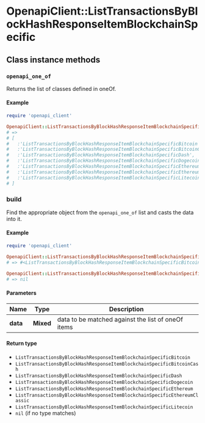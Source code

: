 # OpenapiClient::ListTransactionsByBlockHashResponseItemBlockchainSpecific

## Class instance methods

### `openapi_one_of`

Returns the list of classes defined in oneOf.

#### Example

```ruby
require 'openapi_client'

OpenapiClient::ListTransactionsByBlockHashResponseItemBlockchainSpecific.openapi_one_of
# =>
# [
#   :'ListTransactionsByBlockHashResponseItemBlockchainSpecificBitcoin',
#   :'ListTransactionsByBlockHashResponseItemBlockchainSpecificBitcoinCash',
#   :'ListTransactionsByBlockHashResponseItemBlockchainSpecificDash',
#   :'ListTransactionsByBlockHashResponseItemBlockchainSpecificDogecoin',
#   :'ListTransactionsByBlockHashResponseItemBlockchainSpecificEthereum',
#   :'ListTransactionsByBlockHashResponseItemBlockchainSpecificEthereumClassic',
#   :'ListTransactionsByBlockHashResponseItemBlockchainSpecificLitecoin'
# ]
```

### build

Find the appropriate object from the `openapi_one_of` list and casts the data into it.

#### Example

```ruby
require 'openapi_client'

OpenapiClient::ListTransactionsByBlockHashResponseItemBlockchainSpecific.build(data)
# => #<ListTransactionsByBlockHashResponseItemBlockchainSpecificBitcoin:0x00007fdd4aab02a0>

OpenapiClient::ListTransactionsByBlockHashResponseItemBlockchainSpecific.build(data_that_doesnt_match)
# => nil
```

#### Parameters

| Name | Type | Description |
| ---- | ---- | ----------- |
| **data** | **Mixed** | data to be matched against the list of oneOf items |

#### Return type

- `ListTransactionsByBlockHashResponseItemBlockchainSpecificBitcoin`
- `ListTransactionsByBlockHashResponseItemBlockchainSpecificBitcoinCash`
- `ListTransactionsByBlockHashResponseItemBlockchainSpecificDash`
- `ListTransactionsByBlockHashResponseItemBlockchainSpecificDogecoin`
- `ListTransactionsByBlockHashResponseItemBlockchainSpecificEthereum`
- `ListTransactionsByBlockHashResponseItemBlockchainSpecificEthereumClassic`
- `ListTransactionsByBlockHashResponseItemBlockchainSpecificLitecoin`
- `nil` (if no type matches)

